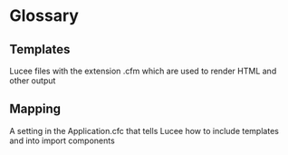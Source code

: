 # Glossary

## Templates

Lucee files with the extension .cfm which are used to render HTML and other output

## Mapping

A setting in the Application.cfc that tells Lucee how to include templates and into import components